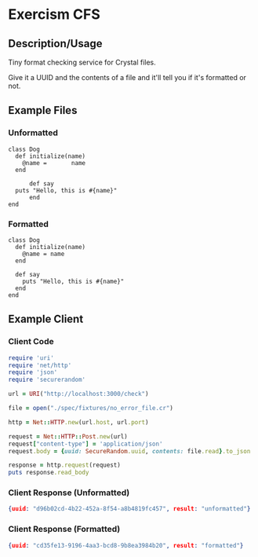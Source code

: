 # Exercism CFS
## Description/Usage
Tiny format checking service for Crystal files.

Give it a UUID and the contents of a file and it'll tell you if it's formatted or not.

## Example Files
### Unformatted
```crystal
class Dog
  def initialize(name)
    @name =       name
  end

      def say
  puts "Hello, this is #{name}"
      end
end
```

### Formatted
```crystal
class Dog
  def initialize(name)
    @name = name
  end

  def say
    puts "Hello, this is #{name}"
  end
end
```

## Example Client
### Client Code
```ruby
require 'uri'
require 'net/http'
require 'json'
require 'securerandom'

url = URI("http://localhost:3000/check")

file = open("./spec/fixtures/no_error_file.cr")

http = Net::HTTP.new(url.host, url.port)

request = Net::HTTP::Post.new(url)
request["content-type"] = 'application/json'
request.body = {uuid: SecureRandom.uuid, contents: file.read}.to_json

response = http.request(request)
puts response.read_body
```

### Client Response (Unformatted)
```json
{uuid: "d96b02cd-4b22-452a-8f54-a8b4819fc457", result: "unformatted"}
```

### Client Response (Formatted)
```json
{uuid: "cd35fe13-9196-4aa3-bcd8-9b8ea3984b20", result: "formatted"}
```
